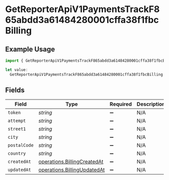 # GetReporterApiV1PaymentsTrackF865abdd3a61484280001cffa38f1fbcBilling

## Example Usage

```typescript
import { GetReporterApiV1PaymentsTrackF865abdd3a61484280001cffa38f1fbcBilling } from "@dhaba/safepay-ts/models/operations";

let value:
  GetReporterApiV1PaymentsTrackF865abdd3a61484280001cffa38f1fbcBilling = {};
```

## Fields

| Field                                                                      | Type                                                                       | Required                                                                   | Description                                                                |
| -------------------------------------------------------------------------- | -------------------------------------------------------------------------- | -------------------------------------------------------------------------- | -------------------------------------------------------------------------- |
| `token`                                                                    | *string*                                                                   | :heavy_minus_sign:                                                         | N/A                                                                        |
| `attempt`                                                                  | *string*                                                                   | :heavy_minus_sign:                                                         | N/A                                                                        |
| `street1`                                                                  | *string*                                                                   | :heavy_minus_sign:                                                         | N/A                                                                        |
| `city`                                                                     | *string*                                                                   | :heavy_minus_sign:                                                         | N/A                                                                        |
| `postalCode`                                                               | *string*                                                                   | :heavy_minus_sign:                                                         | N/A                                                                        |
| `country`                                                                  | *string*                                                                   | :heavy_minus_sign:                                                         | N/A                                                                        |
| `createdAt`                                                                | [operations.BillingCreatedAt](../../models/operations/billingcreatedat.md) | :heavy_minus_sign:                                                         | N/A                                                                        |
| `updatedAt`                                                                | [operations.BillingUpdatedAt](../../models/operations/billingupdatedat.md) | :heavy_minus_sign:                                                         | N/A                                                                        |